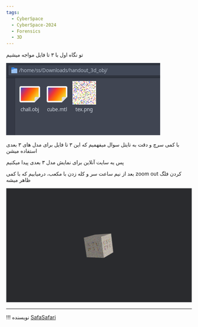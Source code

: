 ```yaml
---
tags:
  - CyberSpace
  - CyberSpace-2024
  - Forensics
  - 3D
---
```


تو نگاه اول با ۳ تا فایل مواجه میشیم

![files](3d-obj-1.png)

با کمی سرچ و دقت به تایتل سوال میفهمیم که این ۳ تا فایل برای مدل های ۳ بعدی استفاده میشن

پس یه سایت آنلاین برای نمایش مدل ۳ بعدی پیدا میکنیم

بعد از نیم ساعت سر و کله زدن با مکعب، درمیابیم که با کمی zoom out کردن فلگ ظاهر میشه

![model](3d-obj-2.png)

---
!!! نویسنده
    [SafaSafari](https://twitter.com/SafaSafari3)


